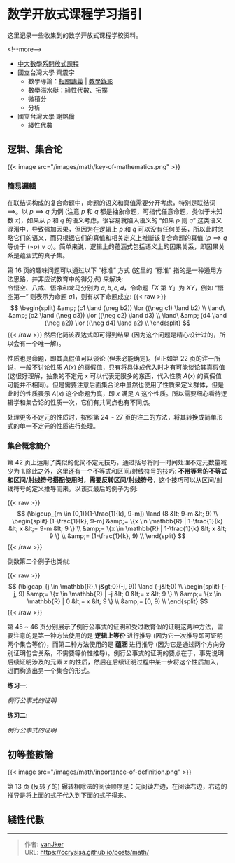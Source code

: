 # 数学开放式课程学习指引


这里记录一些收集到的数学开放式课程学校资料。

&lt;!--more--&gt;

- [中大數學系開放式課程](http://www.math.ncu.edu.tw/~cchsiao/OCW/)
- 國立台灣大學 齊震宇
  - 數學導論：[相關講義](httbookps://equation.nidbox.com/diary/read/9028768) | [教學錄影](https://www.bilibili.com/video/BV1wx411W7vB)
  - 數學潛水艇：[綫性代數](https://www.bilibili.com/video/BV184411F7wr/)、[拓撲](https://www.bilibili.com/video/BV1mt411u74C/)
  - 微積分
  - 分析
- 國立台灣大學 謝銘倫
  - 綫性代數

## 逻辑、集合论

{{&lt; image src=&#34;/images/math/key-of-mathematics.png&#34; &gt;}}

### 簡易邏輯

在联结词构成的复合命题中，命题的语义和真值需要分开考虑，特别是联结词 $\implies$。以 $p \implies q$ 为例 (注意 $p$ 和 $q$ 都是抽象命题，可指代任意命题，类似于未知数 $x$)，如果从 $p$ 和 $q$ 的语义考虑，很容易就陷入语义的 “如果 $p$ 则 $q$” 这类语义混淆中，导致强加因果，但因为在逻辑上 $p$ 和 $q$ 可以没有任何关系，所以此时忽略它们的语义，而只根据它们的真值和相关定义上推断该复合命题的真值 ($p \implies q$ 等价于 $(\neg p) \lor q$)。简单来说，逻辑上的蕴涵式包括语义上的因果关系，即因果关系是蕴涵式的真子集。

第 16 页的趣味问题可以通过以下 “标准” 方式 (这里的 “标准” 指的是一种通用方法思路，并非应试教育中的得分点) 来解决:   
令悟空、八戒、悟净和龙马分别为 $a, b, c, d$，令命题「$X$ 第 $Y$」为 $XY$，例如 “悟空第一” 则表示为命题 $a1$，则有以下命题成立:
{{&lt; raw &gt;}}
$$
\begin{split}
       &amp; (c1 \land (\neg b2)) \lor ((\neg c1) \land b2) \\
\land\ &amp; (c2 \land (\neg d3)) \lor ((\neg c2) \land d3) \\
\land\ &amp; (d4 \land (\neg a2)) \lor ((\neg d4) \land a2) \\
\end{split}
$$
{{&lt; /raw &gt;}}
然后化简该表达式即可得到结果 (因为这个问题是精心设计过的，所以会有一个唯一解)。

性质也是命题，即其真假值可以谈论 (但未必能确定)。但正如第 22 页的注一所说，一般不讨论性质 $A(x)$ 的真假值，只有将具体成代入时才有可能谈论其真假值 (这很好理解，抽象的不定元 $x$ 可以代表无限多的东西，代入性质 $A(x)$ 的真假值可能并不相同)。但是需要注意后面集合论中虽然也使用了性质来定义群体，但是此时的性质表示 $A(x)$ 这个命题为真，即 $x$ 满足 $A$ 这个性质。所以需要细心看待逻辑学和集合论的性质一次，它们有共同点也有不同点。

处理更多不定元的性质时，按照第 24 ~ 27 页的注二的方法，将其转换成简单形式的单一不定元的性质进行处理。

### 集合概念簡介

第 42 页上运用了类似的化简不定元技巧，通过括号将同一时间处理不定元数量减少为 1.除此之外，这里还有一个不等式和区间/射线符号的技巧: **不带等号的不等式和区间/射线符号搭配使用时，需要反转区间/射线符号**，这个技巧可以从区间/射线符号的定义推导而来。以该页最后的例子为例:

{{&lt; raw &gt;}}
$$
(\bigcup_{m \in (0,1)}(1-\frac{1}{k}, 9-m]) \land (8 &lt; 9-m &lt; 9) \\
\begin{split}
(1-\frac{1}{k}, 9-m] &amp;= \{x \in \mathbb{R} | 1-\frac{1}{k} &lt; x &lt;= 9-m &lt; 9 \} \\
                     &amp;= \{x \in \mathbb{R} | 1-\frac{1}{k} &lt; x &lt; 9 \} \\
                     &amp;= (1-\frac{1}{k}, 9) \\
\end{split}
$$
{{&lt; /raw &gt;}}

倒数第二个例子也类似:

{{&lt; raw &gt;}}
$$
(\bigcap_{j \in \mathbb{R},\ j&gt;0}(-j, 9)) \land (-j&lt;0) \\
\begin{split}
(-j, 9) &amp;= \{x \in \mathbb{R} | -j &lt; 0 &lt;= x &lt; 9 \} \\
        &amp;= \{x \in \mathbb{R} | 0 &lt;= x &lt; 9 \} \\
        &amp;= [0, 9) \\
\end{split}
$$
{{&lt; /raw &gt;}}

第 45 ~ 46 页分别展示了例行公事式的证明和受过教育似的证明这两种方法，需要注意的是第一钟方法使用的是 **逻辑上等价** 进行推导 (因为它一次推导即可证明两个集合等价)，而第二种方法使用的是 **蕴涵** 进行推导 (因为它是通过两个方向分别证明包含关系，不需要等价性推导)。例行公事式的证明的要点在于，事先说明后续证明涉及的元素 $x$ 的性质，然后在后续证明过程中某一步将这个性质加入，进而构造出另一个集合的形式。

**练习一**:

*例行公事式的证明*

**练习二**:

*例行公事式的证明*

## 初等整數論

{{&lt; image src=&#34;/images/math/inportance-of-definition.png&#34; &gt;}}

第 13 页 (反转了的) 辗转相除法的阅读顺序是：先阅读左边，在阅读右边，右边的推导是将上面的式子代入到下面的式子得来。

## 綫性代數


---

> 作者: [vanJker](https://github.com/vanJker)  
> URL: https://ccrysisa.github.io/posts/math/  

